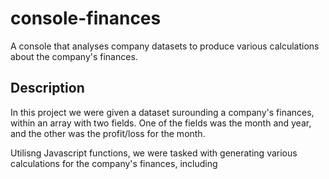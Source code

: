 # console-finances
A console that analyses company datasets to produce various calculations about the company's finances.

## Description
In this project we were given a dataset surounding a company's finances, within an array with two fields. One of the fields was the month and year, and the other was the profit/loss for the month. 

Utilisng Javascript functions, we were tasked with generating various calculations for the company's finances, including
